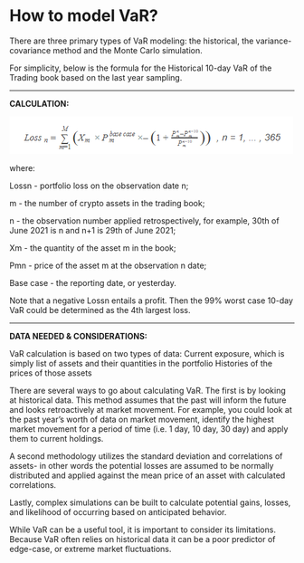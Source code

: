 # How to model VaR?

There are three primary types of VaR modeling: the historical, the variance-covariance method and the Monte Carlo simulation.

For simplicity, below is the formula for the Historical 10-day VaR of the Trading book based on the last year sampling.

****

**CALCULATION:**

![](<../../.gitbook/assets/VAR calculation.png>)

where:&#x20;

Lossn - portfolio loss on the observation date n;

m - the number of crypto assets in the trading book;&#x20;

n - the observation number applied retrospectively, for example, 30th of June 2021 is n and n+1 is 29th of June 2021;&#x20;

Xm - the quantity of the asset m in the book;&#x20;

Pmn - price of the asset m at the observation n date;&#x20;

Base case - the reporting date, or yesterday.

Note that a negative Lossn entails a profit. Then the 99% worst case 10-day VaR could be determined as the 4th largest loss.

****

**DATA NEEDED & CONSIDERATIONS:**&#x20;

VaR calculation is based on two types of data: Current exposure, which is simply list of assets and their quantities in the portfolio Histories of the prices of those assets

There are several ways to go about calculating VaR. The first is by looking at historical data. This method assumes that the past will inform the future and looks retroactively at market movement. For example, you could look at the past year’s worth of data on market movement, identify the highest market movement for a period of time (i.e. 1 day, 10 day, 30 day) and apply them to current holdings.

A second methodology utilizes the standard deviation and correlations of assets- in other words the potential losses are assumed to be normally distributed and applied against the mean price of an asset with calculated correlations.

Lastly, complex simulations can be built to calculate potential gains, losses, and likelihood of occurring based on anticipated behavior.

While VaR can be a useful tool, it is important to consider its limitations. Because VaR often relies on historical data it can be a poor predictor of edge-case, or extreme market fluctuations.
